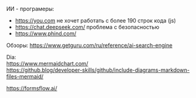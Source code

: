ИИ - програмеры:
- https://you.com не хочет работать с более 190 строк кода (js)
- https://chat.deepseek.com/ проблема с безопасностью
- https://www.phind.com/
  
Обзоры: https://www.getguru.com/ru/reference/ai-search-engine

Dia:  
https://www.mermaidchart.com/  
https://github.blog/developer-skills/github/include-diagrams-markdown-files-mermaid/

 https://formsflow.ai/
 

